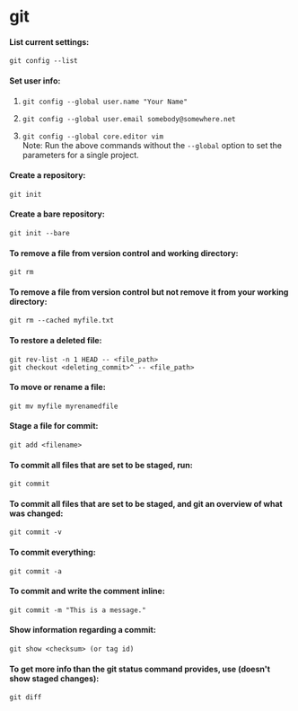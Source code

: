 # git

#### List current settings:

`git config --list`

#### Set user info:

1.  `git config --global user.name "Your Name"`

2.  `git config --global user.email somebody@somewhere.net`

3.  `git config --global core.editor vim`\
    Note: Run the above commands without the `--global` option to set the parameters for a single project.

#### Create a repository:

`git init`

#### Create a bare repository:

`git init --bare`

#### To remove a file from version control and working directory:

`git rm`

#### To remove a file from version control but not remove it from your working directory:

`git rm --cached myfile.txt`

#### To restore a deleted file:

`git rev-list -n 1 HEAD -- <file_path>`\
`git checkout <deleting_commit>^ -- <file_path>`

#### To move or rename a file:

`git mv myfile myrenamedfile`

#### Stage a file for commit:

`git add <filename>`

#### To commit all files that are set to be staged, run:

`git commit`

#### To commit all files that are set to be staged, and git an overview of what was changed:

`git commit -v`

#### To commit everything:

`git commit -a`

#### To commit and write the comment inline:

`git commit -m "This is a message."`

#### Show information regarding a commit:

`git show <checksum> (or tag id)`

#### To get more info than the git status command provides, use (doesn't show staged changes):

`git diff`
